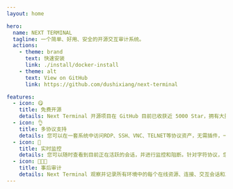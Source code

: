 ```yaml
---
layout: home

hero:
  name: NEXT TERMINAL
  tagline: 一个简单、好用、安全的开源交互审计系统。
  actions:
    - theme: brand
      text: 快速安装
      link: ./install/docker-install
    - theme: alt
      text: View on GitHub
      link: https://github.com/dushixiang/next-terminal

features:
  - icon: 😋
    title: 免费开源
    details: Next Terminal 开源项目在 GitHub 目前已收获近 5000 Star，拥有大量用户，因此您可以绝对相信 Next Terminal 的稳定性。
  - icon: 👌
    title: 多协议支持
    details: 您可以在一套系统中访问RDP、SSH、VNC、TELNET等协议资产，无需插件，一个浏览器即可。
  - icon: 👀
    title: 实时监控
    details: 您可以随时查看到目前正在活跃的会话，并进行监控和阻断。针对字符协议，您甚至可以限制禁止某些命令的执行和记录。
  - icon: 🧑🏼‍💻
    title: 事后审计
    details: Next Terminal 观察并记录所有环境中的每个在线资源、连接、交互会话和其他安全事件。这些事件被记录在结构化的审计日志中，便于查看正在发生的事情和责任人。
---
```

